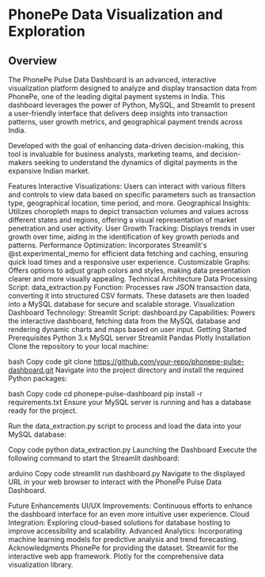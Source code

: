 # PhonePe Data Visualization and Exploration

## Overview
The PhonePe Pulse Data Dashboard is an advanced, interactive visualization platform designed to analyze and display transaction data from PhonePe, one of the leading digital payment systems in India. This dashboard leverages the power of Python, MySQL, and Streamlit to present a user-friendly interface that delivers deep insights into transaction patterns, user growth metrics, and geographical payment trends across India.

Developed with the goal of enhancing data-driven decision-making, this tool is invaluable for business analysts, marketing teams, and decision-makers seeking to understand the dynamics of digital payments in the expansive Indian market.

Features
Interactive Visualizations: Users can interact with various filters and controls to view data based on specific parameters such as transaction type, geographical location, time period, and more.
Geographical Insights: Utilizes choropleth maps to depict transaction volumes and values across different states and regions, offering a visual representation of market penetration and user activity.
User Growth Tracking: Displays trends in user growth over time, aiding in the identification of key growth periods and patterns.
Performance Optimization: Incorporates Streamlit's @st.experimental_memo for efficient data fetching and caching, ensuring quick load times and a responsive user experience.
Customizable Graphs: Offers options to adjust graph colors and styles, making data presentation clearer and more visually appealing.
Technical Architecture
Data Processing
Script: data_extraction.py
Function: Processes raw JSON transaction data, converting it into structured CSV formats. These datasets are then loaded into a MySQL database for secure and scalable storage.
Visualization Dashboard
Technology: Streamlit
Script: dashboard.py
Capabilities: Powers the interactive dashboard, fetching data from the MySQL database and rendering dynamic charts and maps based on user input.
Getting Started
Prerequisites
Python 3.x
MySQL server
Streamlit
Pandas
Plotly
Installation
Clone the repository to your local machine:

bash
Copy code
git clone https://github.com/your-repo/phonepe-pulse-dashboard.git
Navigate into the project directory and install the required Python packages:

bash
Copy code
cd phonepe-pulse-dashboard
pip install -r requirements.txt
Ensure your MySQL server is running and has a database ready for the project.

Run the data_extraction.py script to process and load the data into your MySQL database:

Copy code
python data_extraction.py
Launching the Dashboard
Execute the following command to start the Streamlit dashboard:

arduino
Copy code
streamlit run dashboard.py
Navigate to the displayed URL in your web browser to interact with the PhonePe Pulse Data Dashboard.

Future Enhancements
UI/UX Improvements: Continuous efforts to enhance the dashboard interface for an even more intuitive user experience.
Cloud Integration: Exploring cloud-based solutions for database hosting to improve accessibility and scalability.
Advanced Analytics: Incorporating machine learning models for predictive analysis and trend forecasting.
Acknowledgments
PhonePe for providing the dataset.
Streamlit for the interactive web app framework.
Plotly for the comprehensive data visualization library.
